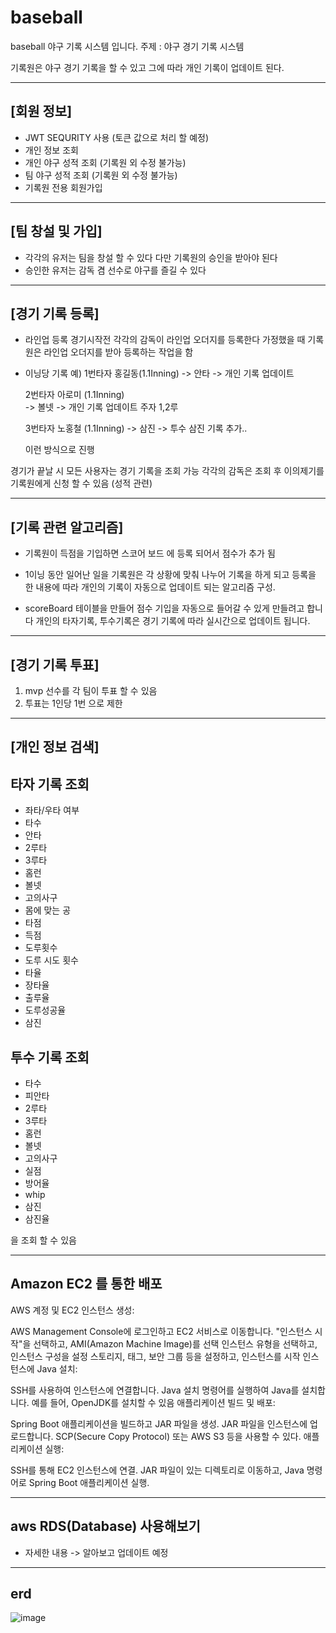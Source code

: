 # baseball
baseball 야구 기록 시스템 입니다. 
주제 : 야구 경기 기록 시스템 

기록원은 야구 경기 기록을 할 수 있고 
그에 따라 개인 기록이 업데이트 된다.  

--------------------------------
[회원 정보]
--------------------------------
- JWT SEQURITY 사용 (토큰 값으로 처리 할 예정)
- 개인 정보 조회 
- 개인 야구 성적 조회 (기록원 외 수정 불가능)
- 팀 야구 성적 조회 (기록원 외 수정 불가능) 
- 기록원 전용 회원가입 

--------------------------------
[팀 창설 및 가입]
--------------------------------
- 각각의 유저는 팀을 창설 할 수 있다 다만 기록원의 승인을 받아야 된다 
- 승인한 유저는 감독 겸 선수로 야구를 즐길 수 있다


--------------------------------
[경기 기록 등록]
--------------------------------

- 라인업 등록 
경기시작전 각각의 감독이 라인업 오더지를 등록한다 가정했을 때 
기록원은 라인업 오더지를 받아 등록하는 작업을 함 

- 이닝당 기록 
예) 1번타자 홍길동(1.1Inning) 
   -> 안타 -> 개인 기록 업데이트 
 
   
   2번타자 아로미 (1.1Inning)  
   -> 볼넷 -> 개인 기록 업데이트
   주자 1,2루 
   
   3번타자 노홍철 (1.1Inning)
   -> 삼진 -> 투수 삼진 기록 추가.. 

   이런 방식으로 진행    
 


경기가 끝날 시 모든 사용자는 경기 기록을 조회 가능 
각각의 감독은 조회 후 이의제기를 기록원에게 신청 할 수 있음 (성적 관련)

-------------------------------
[기록 관련 알고리즘]
------------------------------- 
- 기록원이 득점을 기입하면 스코어 보드 에 등록 되어서 점수가 추가 됨

- 1이닝 동안 일어난 일을 기록원은 각 상황에 맞춰 나누어 기록을 하게 되고
등록을 한 내용에 따라 개인의 기록이 자동으로 업데이트 되는 알고리즘 구성.

- scoreBoard 테이블을 만들어 점수 기입을 자동으로 들어갈 수 있게 만들려고 합니다
개인의 타자기록, 투수기록은 경기 기록에 따라 실시간으로 업데이트 됩니다.

------------------------------- 
[경기 기록 투표]
-------------------------------
1. mvp 선수를 각 팀이 투표 할 수 있음
2. 투표는 1인당 1번 으로 제한
  
-------------------------------
[개인 정보 검색]
-------------------------------

## 타자 기록 조회 
- 좌타/우타 여부
- 타수
- 안타
- 2루타
- 3루타
- 홈런
- 볼넷
- 고의사구
- 몸에 맞는 공
- 타점
- 득점
- 도루횟수
- 도루 시도 횟수
- 타율
- 장타율
- 출루율
- 도루성공율
- 삼진 

## 투수 기록 조회 
- 타수
- 피안타
- 2루타
- 3루타
- 홈런
- 볼넷
- 고의사구
- 실점
- 방어율
- whip
- 삼진
- 삼진율

을 조회 할 수 있음 

-------------------------------------
 Amazon EC2 를 통한 배포
 -------------------------------------
AWS 계정 및 EC2 인스턴스 생성:

AWS Management Console에 로그인하고 EC2 서비스로 이동합니다.
"인스턴스 시작"을 선택하고, AMI(Amazon Machine Image)를 선택
인스턴스 유형을 선택하고, 인스턴스 구성을 설정
스토리지, 태그, 보안 그룹 등을 설정하고, 인스턴스를 시작
인스턴스에 Java 설치:

SSH를 사용하여 인스턴스에 연결합니다.
Java 설치 명령어를 실행하여 Java를 설치합니다. 예를 들어, OpenJDK를 설치할 수 있음
애플리케이션 빌드 및 배포:

Spring Boot 애플리케이션을 빌드하고 JAR 파일을 생성.
JAR 파일을 인스턴스에 업로드합니다. SCP(Secure Copy Protocol) 또는 AWS S3 등을 사용할 수 있다.
애플리케이션 실행:

SSH를 통해 EC2 인스턴스에 연결.
JAR 파일이 있는 디렉토리로 이동하고, Java 명령어로 Spring Boot 애플리케이션 실행.

-------------------------------------
aws RDS(Database) 사용해보기 
-------------------------------------
- 자세한 내용 -> 알아보고 업데이트 예정 
--------------------------------------
erd
--------------------------------------

![image](https://github.com/anjaehun/baseball/assets/77096665/d89d4674-ec5b-4a07-87f4-b241a3fa8196)


  
